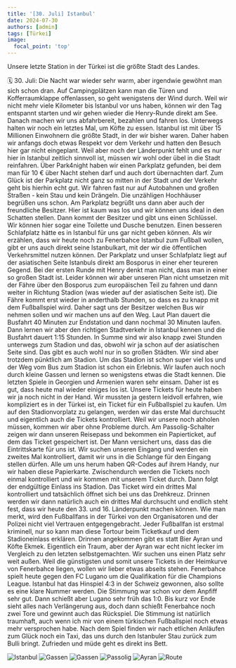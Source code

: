 ```yaml
---
title: '[30. Juli] Istanbul'
date: 2024-07-30
authors: [admin]
tags: [Türkei]
image:
  focal_point: 'top'
---
```

Unsere letzte Station in der Türkei ist die größte Stadt des Landes.

<!--more-->

🗓️ 30. Juli: Die Nacht war wieder sehr warm, aber irgendwie gewöhnt man sich schon dran. Auf Campingplätzen kann man die Türen und Kofferraumklappe offenlassen, so geht wenigstens der Wind durch. Weil wir nicht mehr viele Kilometer bis Istanbul vor uns haben, können wir den Tag entspannt starten und wir gehen wieder die Henry-Runde direkt am See. Danach machen wir uns abfahrbereit, bezahlen und fahren los. Unterwegs halten wir noch ein letztes Mal, um Köfte zu essen. Istanbul ist mit über 15 Millionen Einwohnern die größte Stadt, in der wir bisher waren. Daher haben wir anfangs doch etwas Respekt vor dem Verkehr und hatten den Besuch hier gar nicht eingeplant. Weil aber noch der Länderpunkt fehlt und es nur hier in Istanbul zeitlich sinnvoll ist, müssen wir wohl oder übel in die Stadt reinfahren. Über Park4night haben wir einen Parkplatz gefunden, bei dem man für 10 € über Nacht stehen darf und auch dort übernachten darf. Zum Glück ist der Parkplatz nicht ganz so mitten in der Stadt und der Verkehr geht bis hierhin echt gut. Wir fahren fast nur auf Autobahnen und großen Straßen - kein Stau und kein Drängeln. Die unzähligen Hochhäuser begrüßen uns schon. Am Parkplatz begrüßt uns dann aber auch der freundliche Besitzer. Hier ist kaum was los und wir können uns ideal in den Schatten stellen. Dann kommt der Besitzer und gibt uns einen Schlüssel. Wir können hier sogar eine Toilette und Dusche benutzen. Einen besseren Schlafplatz hätte es in Istanbul für uns gar nicht geben können. Als wir erzählen, dass wir heute noch zu Fenerbahce Istanbul zum Fußball wollen, gibt er uns auch direkt seine Istanbulkart, mit der wir die öffentlichen Verkehrsmittel nutzen können. Der Parkplatz und unser Schlafplatz liegt auf der asiatischen Seite Istanbuls direkt am Bosporus in einer eher teureren Gegend. Bei der ersten Runde mit Henry denkt man nicht, dass man in einer so großen Stadt ist. Leider können wir aber unseren Plan nicht umsetzen mit der Fähre über den Bosporus zum europäischen Teil zu fahren und dann weiter in Richtung Stadion (was wieder auf der asiatischen Seite ist). Die Fähre kommt erst wieder in anderthalb Stunden, so dass es zu knapp mit dem Fußballspiel wird. Daher sagt uns der Besitzer welchen Bus wir nehmen sollen und wir machen uns auf den Weg. Laut Plan dauert die Busfahrt 40 Minuten zur Endstation und dann nochmal 30 Minuten laufen. Dann lernen wir aber den richtigen Stadtverkehr in Istanbul kennen und die Busfahrt dauert 1:15 Stunden. In Summe sind wir also knapp zwei Stunden unterwegs zum Stadion und das, obwohl wir ja schon auf der asiatischen Seite sind. Das gibt es auch wohl nur in so großen Städten. Wir sind aber trotzdem pünktlich am Stadion. Um das Stadion ist schon super viel los und der Weg vom Bus zum Stadion ist schon ein Erlebnis. Wir laufen auch noch durch kleine Gassen und lernen so wenigstens etwas die Stadt kennen.  Die letzten Spiele in Georgien und Armenien waren sehr einsam. Daher ist es gut, dass heute mal wieder einiges los ist. Unsere Tickets für heute haben wir ja noch nicht in der Hand. Wir mussten ja gestern leidvoll erfahren, wie kompliziert es in der Türkei ist, ein Ticket für ein Fußballspiel zu kaufen. Um auf den Stadionvorplatz zu gelangen, werden wir das erste Mal durchsucht und eigentlich auch die Tickets kontrolliert. Weil wir unsere noch abholen müssen, kommen wir aber ohne Probleme durch. Am Passolig-Schalter zeigen wir dann unseren Reisepass und bekommen ein Papierticket, auf dem das Ticket gespeichert ist. Der Mann versichert uns, dass das die Eintrittskarte für uns ist. Wir suchen unseren Eingang und werden ein zweites Mal kontrolliert, damit wir uns in die Schlange für den Eingang stellen dürfen. Alle um uns herum haben QR-Codes auf ihrem Handy, nur wir haben diese Papierkarte. Zwischendurch werden die Tickets noch einmal kontrolliert und wir kommen mit unserem Ticket durch. Dann folgt der endgültige Einlass ins Stadion. Das Ticket wird ein drittes Mal kontrolliert und tatsächlich öffnet sich bei uns das Drehkreuz. Drinnen werden wir dann natürlich auch ein drittes Mal durchsucht und endlich steht fest, dass wir heute den 33. und 16. Länderpunkt machen können. Wie man merkt, wird den Fußballfans in der Türkei von den Organisatoren und der Polizei nicht viel Vertrauen entgegengebracht. Jeder Fußballfan ist erstmal kriminell, nur so kann man diese Tortour beim Ticketkauf und dem Stadioneinlass erklären. Drinnen angekommen gibt es statt Bier Ayran und Köfte Ekmek. Eigentlich ein Traum, aber der Ayran war echt nicht lecker im Vergleich zu den letzten selbstgemachten. Wir suchen uns einen Platz sehr weit außen. Weil die günstigsten und somit unsere Tickets in der Heimkurve von Fenerbahce liegen, wollen wir lieber etwas abseits stehen. Fenerbahce spielt heute gegen den FC Lugano um die Qualifikation für die Champions League. Istanbul hat das Hinspiel 4:3 in der Schweiz gewonnen, also sollte es eine klare Nummer werden. Die Stimmung war schon vor dem Anpfiff sehr gut. Dann schießt aber Lugano sehr früh das 1:0. Bis kurz vor Ende sieht alles nach Verlängerung aus, doch dann schießt Fenerbahce noch zwei Tore und gewinnt auch das Rückspiel. Die Stimmung ist natürlich traumhaft, auch wenn ich mir von einem türkischen Fußballspiel noch etwas mehr versprochen habe. Nach dem Spiel finden wir nach etlichen Anläufen zum Glück noch ein Taxi, das uns durch den Istanbuler Stau zurück zum Bulli bringt. Zufrieden und müde geht es direkt ins Bett.

<img src="Hochhaeuser.jpg" alt="Istanbul" caption="">

<img src="Markt.jpg" alt="Gassen" caption="">

<img src="MarktHochhaeuser.jpg" alt="Gassen" caption="">

<img src="Passolig.jpg" alt="Passolig" caption="">

<img src="Ayran.jpg" alt="Ayran" caption="">

<img src="Route_30.07.24.jpg" alt="Route" caption=" ">
